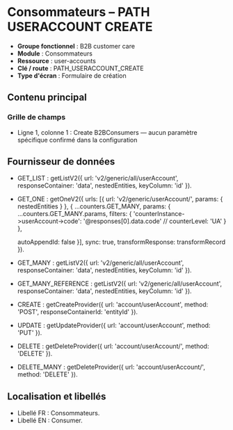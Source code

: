 # Consommateurs – PATH USERACCOUNT CREATE

- **Groupe fonctionnel** : B2B customer care
- **Module** : Consommateurs
- **Ressource** : user-accounts
- **Clé / route** : PATH_USERACCOUNT_CREATE
- **Type d'écran** : Formulaire de création

## Contenu principal
### Grille de champs
- Ligne 1, colonne 1 : Create B2BConsumers — aucun paramètre spécifique confirmé dans la configuration

## Fournisseur de données
- GET_LIST : getListV2({
  url: 'v2/generic/all/userAccount',
  responseContainer: 'data',
  nestedEntities,
  keyColumn: 'id'
}).
- GET_ONE : getOneV2({
  urls: [{
    url: 'v2/generic/userAccount/',
    params: {
      nestedEntities
    }
  }, {
    ...counters.GET_MANY,
    params: {
      ...counters.GET_MANY.params,
      filters: {
        'counterInstance->userAccount->code': '@responses[0].data.code'
        // counterLevel: 'UA'
      }
    },

    autoAppendId: false
  }],
  sync: true,
  transformResponse: transformRecord
}).
- GET_MANY : getListV2({
  url: 'v2/generic/all/userAccount',
  responseContainer: 'data',
  nestedEntities,
  keyColumn: 'id'
}).
- GET_MANY_REFERENCE : getListV2({
  url: 'v2/generic/all/userAccount',
  responseContainer: 'data',
  nestedEntities,
  keyColumn: 'id'
}).
- CREATE : getCreateProvider({
  url: 'account/userAccount',
  method: 'POST',
  responseContainerId: 'entityId'
}).
- UPDATE : getUpdateProvider({
  url: 'account/userAccount',
  method: 'PUT'
}).
- DELETE : getDeleteProvider({
  url: 'account/userAccount/',
  method: 'DELETE'
}).
- DELETE_MANY : getDeleteProvider({
  url: 'account/userAccount/',
  method: 'DELETE'
}).

## Localisation et libellés
- Libellé FR : Consommateurs.
- Libellé EN : Consumer.